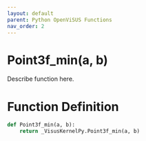 ```yaml
---
layout: default
parent: Python OpenViSUS Functions
nav_order: 2
---
```


# Point3f_min(a, b)

Describe function here.

# Function Definition

```python
def Point3f_min(a, b):
    return _VisusKernelPy.Point3f_min(a, b)
```